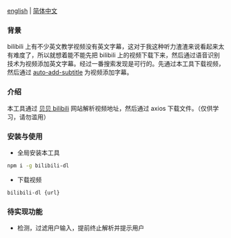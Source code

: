[english](./README.md) | [简体中文](./README.zh-cn.md)

### 背景

bilibili 上有不少英文教学视频没有英文字幕，这对于我这种听力渣渣来说看起来太有难度了，所以就想着能不能先把 bilibili 上的视频下载下来，然后通过语音识别技术为视频添加英文字幕。经过一番搜索发现是可行的。先通过本工具下载视频，然后通过 [auto-add-subtitle](https://www.npmjs.com/package/auto-add-subtitle) 为视频添加字幕。

### 介绍

本工具通过 [贝贝 bilibili](https://xbeibeix.com/api/bilibili/) 网站解析视频地址，然后通过 axios 下载文件。（仅供学习，请勿滥用）

### 安装与使用

- 全局安装本工具

```sh
npm i -g bilibili-dl
```

- 下载视频

```sh
bilibili-dl {url}
```

### 待实现功能

- 检测，过滤用户输入，提前终止解析并提示用户

